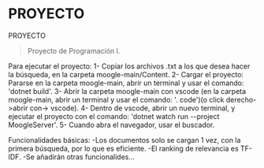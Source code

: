 # PROYECTO
PROYECTO
> Proyecto de Programación I.

 Para ejecutar el proyecto:
 1- Copiar los archivos .txt a los que desea hacer la búsqueda, en la carpeta moogle-main/Content. 
 2- Cargar el proyecto: Pararse en la carpeta moogle-main, abrir un terminal y usar el comando: 'dotnet build'.
 3- Abrir la carpeta moogle-main con vscode (en la carpeta moogle-main, abrir un terminal y usar el comando: '. code')(o click derecho->abrir con-> vscode).
 4- Dentro de vscode, abrir un nuevo terminal, y ejecutar el proyecto con el comando: 'dotnet watch run --project MoogleServer'.
 5- Cuando abra el navegador, usar el buscador. 
 
 Funcionalidades básicas:
 -Los documentos solo se cargan 1 vez, con la primera búsqueda, por lo que es eficiente.
 -El ranking de relevancia es TF-IDF.
 -Se añadirán otras funcionalides...
